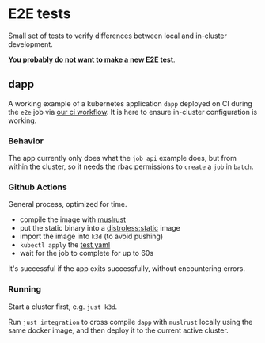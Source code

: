 # E2E tests

Small set of tests to verify differences between local and in-cluster development.

**[You probably do not want to make a new E2E test](../CONTRIBUTING.md#test-guidelines)**.

## dapp

A working example of a kubernetes application `dapp` deployed on CI during the `e2e` job via [our ci workflow](https://github.com/kube-rs/kube-rs/blob/2b5e4ad788366125448ad40eadaf68cf9ceeaf31/.github/workflows/ci.yml#L58-L107). It is here to ensure in-cluster configuration is working.

### Behavior
The app currently only does what the `job_api` example does, but from within the cluster, so it needs the rbac permissions to `create` a `job` in `batch`.

### Github Actions
General process, optimized for time.

- compile the image with [muslrust](https://github.com/clux/muslrust)
- put the static binary into a [distroless:static](https://github.com/GoogleContainerTools/distroless) image
- import the image into `k3d` (to avoid pushing)
- `kubectl apply` the [test yaml](./deployment.yaml)
- wait for the job to complete for up to 60s

It's successful if the app exits successfully, without encountering errors.

### Running
Start a cluster first, e.g. `just k3d`.

Run `just integration` to cross compile `dapp` with `muslrust` locally using the same docker image, and then deploy it to the current active cluster.
